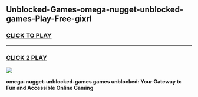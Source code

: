 
## Unblocked-Games-omega-nugget-unblocked-games-Play-Free-gixrl
<h3>
<a href="https://premium76.site?title=omega-nugget-unblocked-games&ref=10A">CLICK TO PLAY</a></h3>
<hr>

<h3>
<a href="https://premium76.site?title=omega-nugget-unblocked-games&ref=10A">CLICK 2 PLAY</a>
  
</h3>

<a href="https://premium76.site?title=omega-nugget-unblocked-games&ref=10A"><img src="https://clearcache.store/games.png"></a>


**omega-nugget-unblocked-games games unblocked: Your Gateway to Fun and Accessible Online Gaming**
